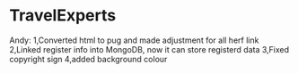 # TravelExperts

Andy:
1,Converted html to pug and made adjustment for all herf link 
2,Linked register info into MongoDB, now it can store registerd data 
3,Fixed copyright sign
4,added background colour
